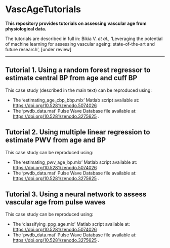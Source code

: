 # VascAgeTutorials

**This repository provides tutorials on assessing vascular age from physiological data.**

The tutorials are described in full in:
Bikia V. _et al._, 'Leveraging the potential of machine learning for assessing vascular ageing: state-of-the-art and future research', [under review]

---

## Tutorial 1. Using a random forest regressor to estimate central BP from age and cuff BP
This case study (described in the main text) can be reproduced using:
- The ‘estimating_age_cbp_bbp.mlx’ Matlab script available at: https://doi.org/10.5281/zenodo.5074026
- The ‘pwdb_data.mat’ Pulse Wave Database file available at: https://doi.org/10.5281/zenodo.3275625 .

## Tutorial 2. Using multiple linear regression to estimate PWV from age and BP
This case study can be reproduced using:
- The ‘estimating_pwv_age_bp.mlx’ Matlab script available at: https://doi.org/10.5281/zenodo.5074026
- The ‘pwdb_data.mat’ Pulse Wave Database file available at: https://doi.org/10.5281/zenodo.3275625 .

## Tutorial 3. Using a neural network to assess vascular age from pulse waves
This case study can be reproduced using:
- The ‘classifying_ppg_age.mlx’ Matlab script available at: https://doi.org/10.5281/zenodo.5074026
- The ‘pwdb_data.mat’ Pulse Wave Database file available at: https://doi.org/10.5281/zenodo.3275625 .
